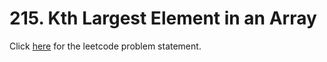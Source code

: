 # 215. Kth Largest Element in an Array

Click [here](https://leetcode.com/problems/kth-largest-element-in-an-array/) for the leetcode problem statement.
